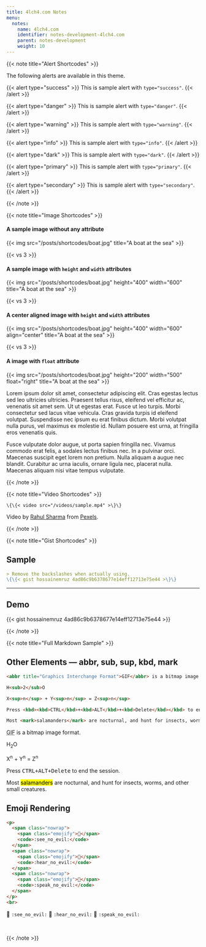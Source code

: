 ```yaml
---
title: 4lch4.com Notes
menu:
  notes:
    name: 4lch4.com
    identifier: notes-development-4lch4.com
    parent: notes-development
    weight: 10
---
```


{{< note title="Alert Shortcodes" >}}

The following alerts are available in this theme.

{{< alert type="success" >}}
This is sample alert with `type="success"`.
{{< /alert >}}

{{< alert type="danger" >}}
This is sample alert with `type="danger"`.
{{< /alert >}}

{{< alert type="warning" >}}
This is sample alert with `type="warning"`.
{{< /alert >}}

{{< alert type="info" >}}
This is sample alert with `type="info"`.
{{< /alert >}}

{{< alert type="dark" >}}
This is sample alert with `type="dark"`.
{{< /alert >}}

{{< alert type="primary" >}}
This is sample alert with `type="primary"`.
{{< /alert >}}

{{< alert type="secondary" >}}
This is sample alert with `type="secondary"`.
{{< /alert >}}

{{< /note >}}

{{< note title="Image Shortcodes" >}}

#### A sample image without any attribute

{{< img src="/posts/shortcodes/boat.jpg" title="A boat at the sea" >}}

{{< vs 3 >}}

#### A sample image with `height` and `width` attributes

{{< img src="/posts/shortcodes/boat.jpg" height="400" width="600" title="A boat at the sea" >}}

{{< vs 3 >}}

#### A center aligned image with `height` and `width` attributes

{{< img src="/posts/shortcodes/boat.jpg" height="400" width="600" align="center" title="A boat at the sea" >}}

{{< vs 3 >}}

#### A image with `float` attribute

{{< img src="/posts/shortcodes/boat.jpg" height="200" width="500" float="right" title="A boat at the sea" >}}

Lorem ipsum dolor sit amet, consectetur adipiscing elit. Cras egestas lectus sed leo ultricies ultricies. Praesent tellus risus, eleifend vel efficitur ac, venenatis sit amet sem. Ut ut egestas erat. Fusce ut leo turpis. Morbi consectetur sed lacus vitae vehicula. Cras gravida turpis id eleifend volutpat. Suspendisse nec ipsum eu erat finibus dictum. Morbi volutpat nulla purus, vel maximus ex molestie id. Nullam posuere est urna, at fringilla eros venenatis quis.

Fusce vulputate dolor augue, ut porta sapien fringilla nec. Vivamus commodo erat felis, a sodales lectus finibus nec. In a pulvinar orci. Maecenas suscipit eget lorem non pretium. Nulla aliquam a augue nec blandit. Curabitur ac urna iaculis, ornare ligula nec, placerat nulla. Maecenas aliquam nisi vitae tempus vulputate.

{{< /note >}}

{{< note title="Video Shortcodes" >}}

`\{\{< video src="/videos/sample.mp4" >\}\}`

<!-- markdown-link-check-disable-next-line -->

Video by [Rahul Sharma](https://www.pexels.com/@rahul-sharma-493988) from [Pexels](https://www.pexels.com).

{{< /note >}}

{{< note title="Gist Shortcodes" >}}

## Sample

```markdown
> Remove the backslashes when actually using.
\{\{< gist hossainemruz 4ad86c9b6378677e14eff12713e75e44 >\}\}
```
<!-- <br/> -->
---

## Demo

{{< gist hossainemruz 4ad86c9b6378677e14eff12713e75e44 >}}

{{< /note >}}

{{< note title="Full Markdown Sample" >}}

## Other Elements — abbr, sub, sup, kbd, mark

```markdown
<abbr title="Graphics Interchange Format">GIF</abbr> is a bitmap image format.

H<sub>2</sub>O

X<sup>n</sup> + Y<sup>n</sup> = Z<sup>n</sup>

Press <kbd><kbd>CTRL</kbd>+<kbd>ALT</kbd>+<kbd>Delete</kbd></kbd> to end the session.

Most <mark>salamanders</mark> are nocturnal, and hunt for insects, worms, and other small creatures.
```

<abbr title="Graphics Interchange Format">GIF</abbr> is a bitmap image format.

H<sub>2</sub>O

X<sup>n</sup> + Y<sup>n</sup> = Z<sup>n</sup>

Press <kbd><kbd>CTRL</kbd>+<kbd>ALT</kbd>+<kbd>Delete</kbd></kbd> to end the session.

Most <mark>salamanders</mark> are nocturnal, and hunt for insects, worms, and other small creatures.

## Emoji Rendering

```html
<p>
  <span class="nowrap">
    <span class="emojify">🙈</span>
    <code>:see_no_evil:</code>
  </span>
  <span class="nowrap">
    <span class="emojify">🙉</span>
    <code>:hear_no_evil:</code>
  </span>
  <span class="nowrap">
    <span class="emojify">🙊</span>
    <code>:speak_no_evil:</code>
  </span>
</p>
<br>
```

<p>
  <span class="nowrap">
    <span class="emojify">🙈</span>
    <code>:see_no_evil:</code>
  </span>
  <span class="nowrap">
    <span class="emojify">🙉</span>
    <code>:hear_no_evil:</code>
  </span>
  <span class="nowrap">
    <span class="emojify">🙊</span>
    <code>:speak_no_evil:</code>
  </span>
</p>
<br>

{{< /note >}}
